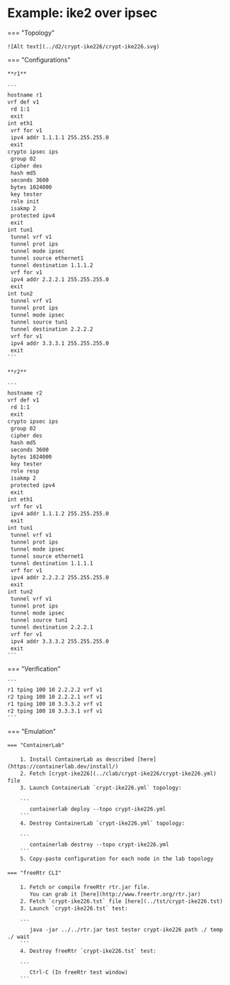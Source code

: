 # Example: ike2 over ipsec

=== "Topology"

    ![Alt text](../d2/crypt-ike226/crypt-ike226.svg)

=== "Configurations"

    **r1**

    ```
    hostname r1
    vrf def v1
     rd 1:1
     exit
    int eth1
     vrf for v1
     ipv4 addr 1.1.1.1 255.255.255.0
     exit
    crypto ipsec ips
     group 02
     cipher des
     hash md5
     seconds 3600
     bytes 1024000
     key tester
     role init
     isakmp 2
     protected ipv4
     exit
    int tun1
     tunnel vrf v1
     tunnel prot ips
     tunnel mode ipsec
     tunnel source ethernet1
     tunnel destination 1.1.1.2
     vrf for v1
     ipv4 addr 2.2.2.1 255.255.255.0
     exit
    int tun2
     tunnel vrf v1
     tunnel prot ips
     tunnel mode ipsec
     tunnel source tun1
     tunnel destination 2.2.2.2
     vrf for v1
     ipv4 addr 3.3.3.1 255.255.255.0
     exit
    ```

    **r2**

    ```
    hostname r2
    vrf def v1
     rd 1:1
     exit
    crypto ipsec ips
     group 02
     cipher des
     hash md5
     seconds 3600
     bytes 1024000
     key tester
     role resp
     isakmp 2
     protected ipv4
     exit
    int eth1
     vrf for v1
     ipv4 addr 1.1.1.2 255.255.255.0
     exit
    int tun1
     tunnel vrf v1
     tunnel prot ips
     tunnel mode ipsec
     tunnel source ethernet1
     tunnel destination 1.1.1.1
     vrf for v1
     ipv4 addr 2.2.2.2 255.255.255.0
     exit
    int tun2
     tunnel vrf v1
     tunnel prot ips
     tunnel mode ipsec
     tunnel source tun1
     tunnel destination 2.2.2.1
     vrf for v1
     ipv4 addr 3.3.3.2 255.255.255.0
     exit
    ```

=== "Verification"

    ```
    r1 tping 100 10 2.2.2.2 vrf v1
    r2 tping 100 10 2.2.2.1 vrf v1
    r1 tping 100 10 3.3.3.2 vrf v1
    r2 tping 100 10 3.3.3.1 vrf v1
    ```

=== "Emulation"

    === "ContainerLab"

        1. Install ContainerLab as described [here](https://containerlab.dev/install/)  
        2. Fetch [crypt-ike226](../clab/crypt-ike226/crypt-ike226.yml) file  
        3. Launch ContainerLab `crypt-ike226.yml` topology:  

        ```
           containerlab deploy --topo crypt-ike226.yml  
        ```
        4. Destroy ContainerLab `crypt-ike226.yml` topology:  

        ```
           containerlab destroy --topo crypt-ike226.yml  
        ```
        5. Copy-paste configuration for each node in the lab topology

    === "freeRtr CLI"

        1. Fetch or compile freeRtr rtr.jar file.  
           You can grab it [here](http://www.freertr.org/rtr.jar)  
        2. Fetch `crypt-ike226.tst` file [here](../tst/crypt-ike226.tst)  
        3. Launch `crypt-ike226.tst` test:  

        ```
           java -jar ../../rtr.jar test tester crypt-ike226 path ./ temp ./ wait
        ```
        4. Destroy freeRtr `crypt-ike226.tst` test:  

        ```
           Ctrl-C (In freeRtr test window)
        ```

